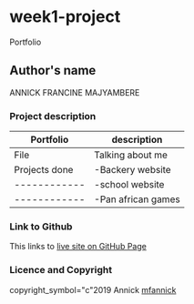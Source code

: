 # week1-project
 
Portfolio
## Author's name
 
ANNICK FRANCINE MAJYAMBERE

### Project description

 Portfolio   | description
-------------|--------------------
 File        | Talking about me
Projects done|-Backery website
|------------|-school website
|------------|-Pan african games
             

### Link to Github
 
 This links to [live site on GitHub Page](#github)

### Licence and Copyright

 copyright_symbol="c"2019 Annick [mfannick](#github)





 
